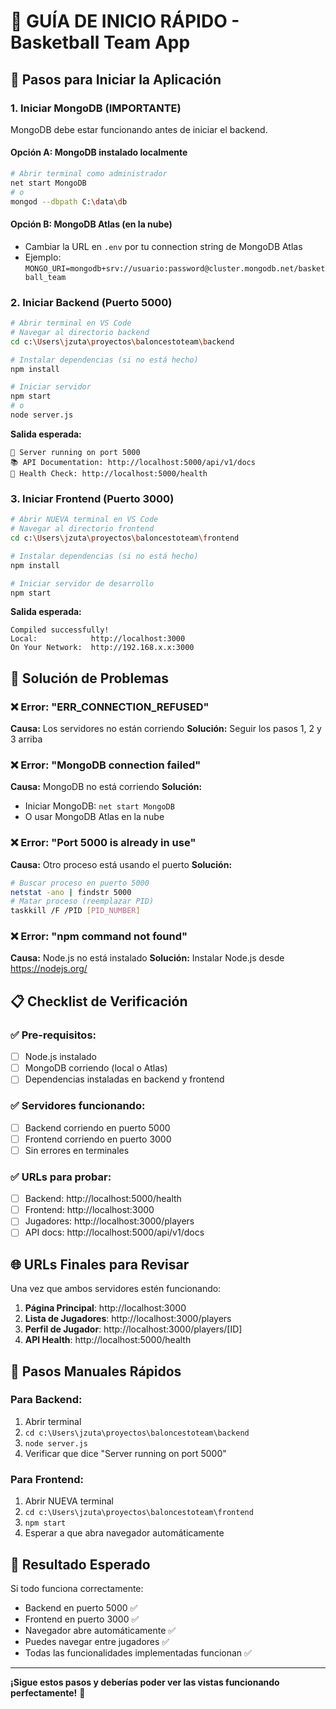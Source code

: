 # 🚀 GUÍA DE INICIO RÁPIDO - Basketball Team App

## 🎯 Pasos para Iniciar la Aplicación

### 1. **Iniciar MongoDB (IMPORTANTE)**
MongoDB debe estar funcionando antes de iniciar el backend.

#### Opción A: MongoDB instalado localmente
```bash
# Abrir terminal como administrador
net start MongoDB
# o
mongod --dbpath C:\data\db
```

#### Opción B: MongoDB Atlas (en la nube)
- Cambiar la URL en `.env` por tu connection string de MongoDB Atlas
- Ejemplo: `MONGO_URI=mongodb+srv://usuario:password@cluster.mongodb.net/basketball_team`

### 2. **Iniciar Backend (Puerto 5000)**
```bash
# Abrir terminal en VS Code
# Navegar al directorio backend
cd c:\Users\jzuta\proyectos\baloncestoteam\backend

# Instalar dependencias (si no está hecho)
npm install

# Iniciar servidor
npm start
# o
node server.js
```

**Salida esperada:**
```
🚀 Server running on port 5000
📚 API Documentation: http://localhost:5000/api/v1/docs
🏥 Health Check: http://localhost:5000/health
```

### 3. **Iniciar Frontend (Puerto 3000)**
```bash
# Abrir NUEVA terminal en VS Code
# Navegar al directorio frontend
cd c:\Users\jzuta\proyectos\baloncestoteam\frontend

# Instalar dependencias (si no está hecho)
npm install

# Iniciar servidor de desarrollo
npm start
```

**Salida esperada:**
```
Compiled successfully!
Local:            http://localhost:3000
On Your Network:  http://192.168.x.x:3000
```

## 🔧 Solución de Problemas

### ❌ Error: "ERR_CONNECTION_REFUSED"
**Causa:** Los servidores no están corriendo
**Solución:** Seguir los pasos 1, 2 y 3 arriba

### ❌ Error: "MongoDB connection failed"
**Causa:** MongoDB no está corriendo
**Solución:** 
- Iniciar MongoDB: `net start MongoDB`
- O usar MongoDB Atlas en la nube

### ❌ Error: "Port 5000 is already in use"
**Causa:** Otro proceso está usando el puerto
**Solución:** 
```bash
# Buscar proceso en puerto 5000
netstat -ano | findstr 5000
# Matar proceso (reemplazar PID)
taskkill /F /PID [PID_NUMBER]
```

### ❌ Error: "npm command not found"
**Causa:** Node.js no está instalado
**Solución:** Instalar Node.js desde https://nodejs.org/

## 📋 Checklist de Verificación

### ✅ **Pre-requisitos:**
- [ ] Node.js instalado
- [ ] MongoDB corriendo (local o Atlas)
- [ ] Dependencias instaladas en backend y frontend

### ✅ **Servidores funcionando:**
- [ ] Backend corriendo en puerto 5000
- [ ] Frontend corriendo en puerto 3000
- [ ] Sin errores en terminales

### ✅ **URLs para probar:**
- [ ] Backend: http://localhost:5000/health
- [ ] Frontend: http://localhost:3000
- [ ] Jugadores: http://localhost:3000/players
- [ ] API docs: http://localhost:5000/api/v1/docs

## 🌐 URLs Finales para Revisar

Una vez que ambos servidores estén funcionando:

1. **Página Principal**: http://localhost:3000
2. **Lista de Jugadores**: http://localhost:3000/players
3. **Perfil de Jugador**: http://localhost:3000/players/[ID]
4. **API Health**: http://localhost:5000/health

## 🚨 Pasos Manuales Rápidos

### Para Backend:
1. Abrir terminal
2. `cd c:\Users\jzuta\proyectos\baloncestoteam\backend`
3. `node server.js`
4. Verificar que dice "Server running on port 5000"

### Para Frontend:
1. Abrir NUEVA terminal
2. `cd c:\Users\jzuta\proyectos\baloncestoteam\frontend`
3. `npm start`
4. Esperar a que abra navegador automáticamente

## 🎯 Resultado Esperado

Si todo funciona correctamente:
- Backend en puerto 5000 ✅
- Frontend en puerto 3000 ✅
- Navegador abre automáticamente ✅
- Puedes navegar entre jugadores ✅
- Todas las funcionalidades implementadas funcionan ✅

---

**¡Sigue estos pasos y deberías poder ver las vistas funcionando perfectamente!** 🚀
